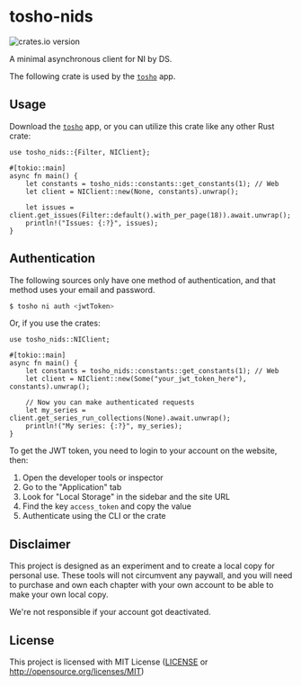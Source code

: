 # tosho-nids

![crates.io version](https://img.shields.io/crates/v/tosho-nids)

A minimal asynchronous client for NI by DS.

The following crate is used by the [`tosho`](https://crates.io/crates/tosho) app.

## Usage

Download the [`tosho`](https://crates.io/crates/tosho) app, or you can utilize this crate like any other Rust crate:

```rust,no_run
use tosho_nids::{Filter, NIClient};

#[tokio::main]
async fn main() {
    let constants = tosho_nids::constants::get_constants(1); // Web
    let client = NIClient::new(None, constants).unwrap();

    let issues = client.get_issues(Filter::default().with_per_page(18)).await.unwrap();
    println!("Issues: {:?}", issues);
}
```

## Authentication

The following sources only have one method of authentication, and that method uses your email and password.

```bash
$ tosho ni auth <jwtToken>
```

Or, if you use the crates:

```rust,no_run
use tosho_nids::NIClient;

#[tokio::main]
async fn main() {
    let constants = tosho_nids::constants::get_constants(1); // Web
    let client = NIClient::new(Some("your_jwt_token_here"), constants).unwrap();
    
    // Now you can make authenticated requests
    let my_series = client.get_series_run_collections(None).await.unwrap();
    println!("My series: {:?}", my_series);
}
```

To get the JWT token, you need to login to your account on the website, then:
1. Open the developer tools or inspector
2. Go to the "Application" tab
3. Look for "Local Storage" in the sidebar and the site URL
4. Find the key `access_token` and copy the value
5. Authenticate using the CLI or the crate

## Disclaimer

This project is designed as an experiment and to create a local copy for personal use. These tools will not circumvent any paywall, and you will need to purchase and own each chapter with your own account to be able to make your own local copy.

We're not responsible if your account got deactivated.

## License

This project is licensed with MIT License ([LICENSE](https://github.com/noaione/tosho-mango/blob/master/LICENSE) or <http://opensource.org/licenses/MIT>)
